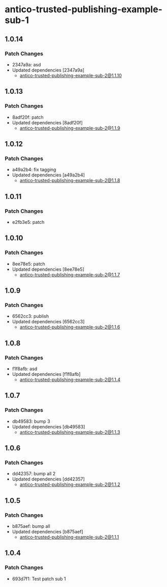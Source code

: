 # antico-trusted-publishing-example-sub-1

## 1.0.14

### Patch Changes

- 2347a9a: asd
- Updated dependencies [2347a9a]
  - antico-trusted-publishing-example-sub-2@1.1.10

## 1.0.13

### Patch Changes

- 8adf20f: patch
- Updated dependencies [8adf20f]
  - antico-trusted-publishing-example-sub-2@1.1.9

## 1.0.12

### Patch Changes

- a49a2b4: fix tagging
- Updated dependencies [a49a2b4]
  - antico-trusted-publishing-example-sub-2@1.1.8

## 1.0.11

### Patch Changes

- e2fb3e5: patch

## 1.0.10

### Patch Changes

- 8ee78e5: patch
- Updated dependencies [8ee78e5]
  - antico-trusted-publishing-example-sub-2@1.1.7

## 1.0.9

### Patch Changes

- 6562cc3: publish
- Updated dependencies [6562cc3]
  - antico-trusted-publishing-example-sub-2@1.1.6

## 1.0.8

### Patch Changes

- f1f8afb: asd
- Updated dependencies [f1f8afb]
  - antico-trusted-publishing-example-sub-2@1.1.4

## 1.0.7

### Patch Changes

- db49583: bump 3
- Updated dependencies [db49583]
  - antico-trusted-publishing-example-sub-2@1.1.3

## 1.0.6

### Patch Changes

- dd42357: bump all 2
- Updated dependencies [dd42357]
  - antico-trusted-publishing-example-sub-2@1.1.2

## 1.0.5

### Patch Changes

- b875aef: bump all
- Updated dependencies [b875aef]
  - antico-trusted-publishing-example-sub-2@1.1.1

## 1.0.4

### Patch Changes

- 693d7f1: Test patch sub 1
